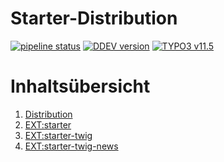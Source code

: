 # Starter-Distribution

[![pipeline status](https://gitlab.com/starterteam/team/base/badges/main/pipeline.svg)](https://gitlab.com/starterteam/team/base)
[![DDEV version](https://img.shields.io/badge/DDEV-1.21.1-blue)](https://github.com/drud/ddev/releases/tag/v1.21.1)
[![TYPO3 v11.5](https://img.shields.io/badge/TYPO3-11.5-orange)](https://get.typo3.org/version/11)

# Inhaltsübersicht

1. [Distribution](base/index.md)
1. [EXT:starter](starter/index.md)
1. [EXT:starter-twig](starter_twig/index.md)
1. [EXT:starter-twig-news](starter_twig_news/index.md)
